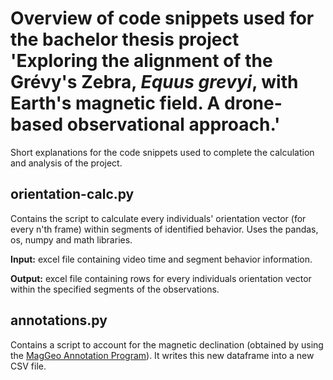 # Overview of code snippets used for the bachelor thesis project 'Exploring the alignment of the Grévy's Zebra, _Equus grevyi_, with Earth's magnetic field. A drone-based observational approach.'
Short explanations for the code snippets used to complete the calculation and analysis of the project. 


## orientation-calc.py
Contains the script to calculate every individuals' orientation vector (for every n'th frame) within segments of identified behavior. Uses the pandas, os, numpy and math libraries.

**Input:** excel file containing video time and segment behavior information. 

**Output:** excel file containing rows for every individuals orientation vector within the specified segments of the observations.


## annotations.py
Contains a script to account for the magnetic declination (obtained by using the [MagGeo Annotation Program](https://github.com/MagGeo/MagGeo#readme)). It writes this new dataframe into a new CSV file.
